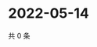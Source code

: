 # 2022-05-14

共 0 条

<!-- BEGIN WEIBO -->
<!-- 最后更新时间 Sat May 14 2022 03:11:39 GMT+0800 (China Standard Time) -->

<!-- END WEIBO -->
